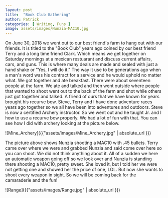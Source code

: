```yaml
---
layout: post
title:  "Book Club Gathering"
author: Patrick
categories: [ Writing, Funs ]
image: assets/images/Nunzia-MAC10.jpg
---
```


On June 30, 2018 we went out to our best friend's farm to hang out with our friends. It is titled to the "Book Club" years ago coined by our best friend Terry and a long time friend Clark. Which means we get together on Saturday mornings at a mexican restuarant and discuss current affairs, cars, and guns. This is where many deals are made and sealed with just a hand shake or "Yes, I will do it." The way it use to be generations ago when a man's word was his contract for a service and he would uphold no matter what. We got together and ate breakfast. There were about seventeen people at the farm. We ate and talked and then went outside where people that wanted to shoot went out to the back of the farm and shot while others just got together and talked. A friend of ours that we have known for years brought his recurve bow. Steve, Terry and I have done adventure races years ago together so we all have been into adventures and outdoors. Steve is now a certified Archery instructor. So we went out and he taught Jr. and I how to use a recurve bow properly. We had a lot of fun with that. You can see how I did with archery looking at the picture below.  

![Mine_Archery]({{"assets/images/Mine_Archery.jpg" | absolute_url }}) 

The picture above shows Nunzia shooting a MAC10 with .45 bullets. Terry came over where we were and grabbed Nunzia and said come over here so you can shoot. We did not think anything about it. All of a sudden we here an automatic weapon going off so we look over and Nunzia is standing there shooting a MAC10, pretty sweet. She loved it, but I told her we were not getting one and showed her the price of one, LOL. But now she wants to shoot every weapon in sight. So we will be coming back for the camaraderie and the fun! 

![Range]({{"assets/images/Range.jpg" | absolute_url }}) 
